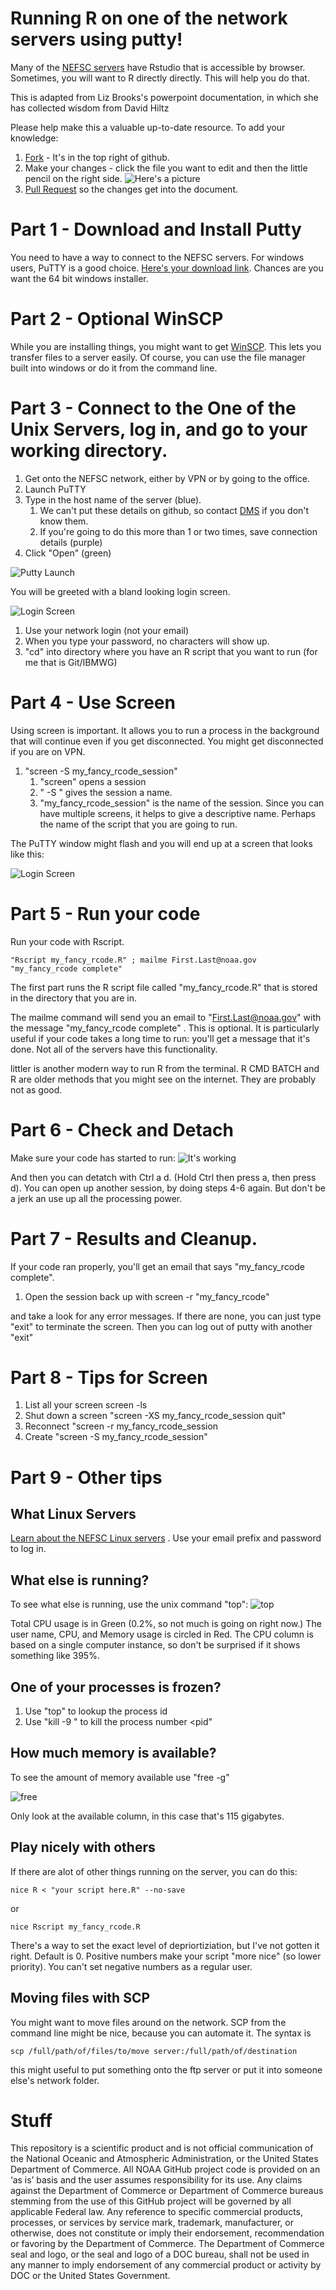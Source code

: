 # Running R on one of the network servers using putty!

Many of the [NEFSC servers](https://localonly.nefsc.noaa.gov/linux/Servers) have Rstudio that is accessible by browser. Sometimes, you will want to R directly directly. This will help you do that.

This is adapted from Liz Brooks's powerpoint documentation, in which she has collected wisdom from David Hiltz

Please help make this a valuable up-to-date resource.  To add your knowledge:
1.   [Fork](https://docs.github.com/en/github/getting-started-with-github/fork-a-repo) - It's in the top right of github.
1.   Make your changes  - click the file you want to edit and then the little pencil on the right side.  ![Here's a picture](/images/fork_edit.jpg)
1.   [Pull Request](https://docs.github.com/en/github/collaborating-with-issues-and-pull-requests/creating-a-pull-request-from-a-fork) so the changes get into the document.


# Part 1 - Download and Install Putty
You need to have a way to connect to the NEFSC servers. For windows users, PuTTY is a good choice.  [Here's your download link](https://www.chiark.greenend.org.uk/~sgtatham/putty/latest.html).  Chances are you want the 64 bit windows installer. 

# Part 2 - Optional WinSCP
While you are installing things, you might want to get [WinSCP](https://winscp.net/eng/download.php). This lets you transfer files to a server easily. Of course, you can use the file manager built into windows or do it from the command line. 

# Part 3 - Connect to the One of the Unix Servers, log in, and go to your working directory.

1. Get onto the NEFSC network, either by VPN or by going to the office.
1. Launch PuTTY
1. Type in the host name of the server (blue).  
    1.  We can't put these details on github, so contact  [DMS](mailto:NEFSC.IT-Helpdesk@noaa.gov?subject=NEFSC%20Server%20Details) if you don't know them.
    1.  If you're going to do this more than 1 or two times, save connection details (purple) 
1. Click "Open" (green)

![Putty Launch](/images/putty_pic.jpg)


You will be greeted with a bland looking login screen.

![Login Screen](/images/login_screen.png)

1. Use your network login (not your email)
1. When you type your password, no characters will show up.
1. "cd" into directory where you have an R script that you want to run (for me that is Git/IBMWG) 

# Part 4 - Use Screen

Using screen is important. It allows you to run a process in the background that will continue even if you  get disconnected. You might get disconnected if you are on VPN.

1.  "screen -S my_fancy_rcode_session"
    1. "screen" opens a session
    1. " -S " gives the session a name.
    1. "my_fancy_rcode_session" is the name of the session. Since you can have multiple screens, it helps to give a descriptive name. Perhaps the name of the script that you are going to run. 
  
The PuTTY window might flash and you will end up at a screen that looks like this: 

![Login Screen](/images/screen1.jpg)

# Part 5 -  Run your code
Run your code with Rscript. 

```
"Rscript my_fancy_rcode.R" ; mailme First.Last@noaa.gov "my_fancy_rcode complete"
```

The first part runs the R script file called "my_fancy_rcode.R" that is stored in the directory that you are in.

The mailme command will send you an email to "First.Last@noaa.gov" with the message "my_fancy_rcode complete" . This is optional.  It is particularly useful if your code takes a long time to run: you'll get a message that it's done. Not all of the servers have this functionality.

littler is another modern way to run R from the terminal. R CMD BATCH and R are older methods that you might see on the internet.  They are probably not as good.

# Part 6 - Check and Detach

Make sure your code has started to run:
![It's working](/images/r_running.jpg)

And then you can detatch with Ctrl a d.  (Hold Ctrl then press a, then press d).  You can open up another session, by doing steps 4-6 again.  But don't be a jerk an use up all the processing power.


# Part 7 - Results  and Cleanup.
If your code ran properly, you'll get an email that says "my_fancy_rcode complete".
1. Open the session back up with
screen -r "my_fancy_rcode"

and take a look for any error messages.  If there are none, you can just type "exit" to terminate the screen.  Then you can log out of putty with another "exit"


# Part 8 - Tips for Screen
1. List all your screen screen -ls 
1. Shut down a screen  "screen -XS my_fancy_rcode_session quit"
1. Reconnect "screen -r my_fancy_rcode_session
1. Create "screen -S my_fancy_rcode_session"


# Part 9 - Other tips

## What Linux Servers

[Learn about the NEFSC Linux servers](https://www.st.nmfs.noaa.gov/confluence/display/NECIT/Linux+Servers+at+the+NEFSC) . Use your email prefix and password to log in.

## What else is running?
To see what else is running, use the unix command "top":
![top](/images/top.png)

Total CPU usage is in Green (0.2%, so not much is going on right now.)
The user name,  CPU, and Memory usage is circled in Red. The CPU column is based on a single computer instance, so don't be surprised if it shows something like 395%.


## One of your processes is frozen?

1.   Use "top" to lookup the process id 
2.   Use "kill -9 <pid>" to kill the process number <pid"

## How much memory is available?

To see the amount of memory available use  "free -g"

![free](/images/free_memory.jpg)

Only look at the available column, in this case that's 115 gigabytes.


## Play nicely with others


If there are alot of other things running on the server, you can do this:
```
nice R < "your script here.R" --no-save
```

or 

```
nice Rscript my_fancy_rcode.R
```

There's a way to set the exact level of depriortiziation, but I've not gotten it right. Default is 0. Positive numbers make your script "more nice" (so lower priority). You can't set negative numbers as a regular user. 


## Moving files with SCP

You might want to move files around on the network.  SCP from the command line might be nice, because you can automate it.  The syntax is

```
scp /full/path/of/files/to/move server:/full/path/of/destination
```
this might useful to put something onto the ftp server or put it into someone else's network folder.

# Stuff

This repository is a scientific product and is not official communication of the National Oceanic and Atmospheric Administration, or the United States Department of Commerce. All NOAA GitHub project code is provided on an ‘as is’ basis and the user assumes responsibility for its use. Any claims against the Department of Commerce or Department of Commerce bureaus stemming from the use of this GitHub project will be governed by all applicable Federal law. Any reference to specific commercial products, processes, or services by service mark, trademark, manufacturer, or otherwise, does not constitute or imply their endorsement, recommendation or favoring by the Department of Commerce. The Department of Commerce seal and logo, or the seal and logo of a DOC bureau, shall not be used in any manner to imply endorsement of any commercial product or activity by DOC or the United States Government.
